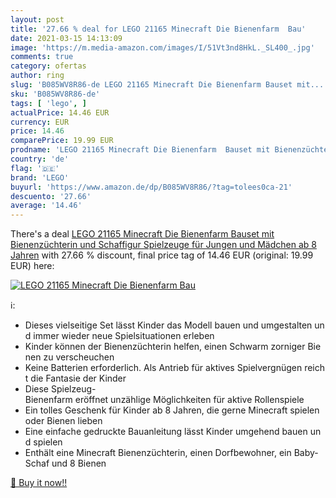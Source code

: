 ```yaml
---
layout: post
title: '27.66 % deal for LEGO 21165 Minecraft Die Bienenfarm  Bau'
date: 2021-03-15 14:13:09
image: 'https://m.media-amazon.com/images/I/51Vt3nd8HkL._SL400_.jpg'
comments: true
category: ofertas
author: ring
slug: 'B085WV8R86-de LEGO 21165 Minecraft Die Bienenfarm Bauset mit...'
sku: 'B085WV8R86-de'
tags: [ 'lego', ]
actualPrice: 14.46 EUR
currency: EUR
price: 14.46
comparePrice: 19.99 EUR
prodname: 'LEGO 21165 Minecraft Die Bienenfarm  Bauset mit Bienenzüchterin und Schaffigur  Spielzeuge für Jungen und Mädchen ab 8 Jahren'
country: 'de'
flag: '🇩🇪'
brand: 'LEGO'
buyurl: 'https://www.amazon.de/dp/B085WV8R86/?tag=tolees0ca-21'
descuento: '27.66'
average: '14.46'
---
```


There's a deal [LEGO 21165 Minecraft Die Bienenfarm  Bauset mit Bienenzüchterin und Schaffigur  Spielzeuge für Jungen und Mädchen ab 8 Jahren](https://www.amazon.de/dp/B085WV8R86/?tag=tolees0ca-21)  with  27.66 % discount, final price tag of  14.46 EUR (original: 19.99 EUR) here:

[![LEGO 21165 Minecraft Die Bienenfarm  Bau](https://m.media-amazon.com/images/I/51Vt3nd8HkL._SL400_.jpg)](https://www.amazon.de/dp/B085WV8R86/?tag=tolees0ca-21)

ℹ️:

- Dieses vielseitige Set lässt Kinder das Modell bauen und umgestalten und immer wieder neue Spielsituationen erleben
- Kinder können der Bienenzüchterin helfen, einen Schwarm zorniger Bienen zu verscheuchen
- Keine Batterien erforderlich. Als Antrieb für aktives Spielvergnügen reicht die Fantasie der Kinder
- Diese Spielzeug-Bienenfarm eröffnet unzählige Möglichkeiten für aktive Rollenspiele
- Ein tolles Geschenk für Kinder ab 8 Jahren, die gerne Minecraft spielen oder Bienen lieben
- Eine einfache gedruckte Bauanleitung lässt Kinder umgehend bauen und spielen
- Enthält eine Minecraft Bienenzüchterin, einen Dorfbewohner, ein Baby-Schaf und 8 Bienen

[🛒 Buy it now!!](https://www.amazon.de/dp/B085WV8R86/?tag=tolees0ca-21)
